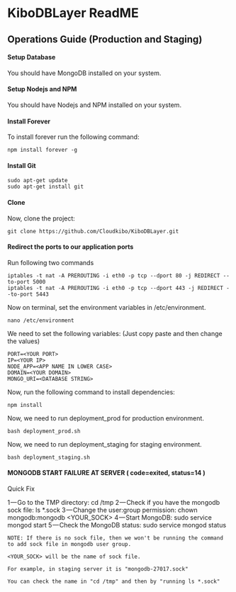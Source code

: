 # KiboDBLayer ReadME
## Operations Guide (Production and Staging)

#### Setup Database

You should have MongoDB installed on your system.

#### Setup Nodejs and NPM

You should have Nodejs and NPM installed on your system.

#### Install Forever

To install forever run the following command:

    npm install forever -g

#### Install Git

    sudo apt-get update
    sudo apt-get install git

#### Clone

Now, clone the project:

    git clone https://github.com/Cloudkibo/KiboDBLayer.git

#### Redirect the ports to our application ports
Run following two commands

    iptables -t nat -A PREROUTING -i eth0 -p tcp --dport 80 -j REDIRECT --to-port 5000
    iptables -t nat -A PREROUTING -i eth0 -p tcp --dport 443 -j REDIRECT --to-port 5443

Now on terminal, set the environment variables in /etc/environment.

    nano /etc/environment

We need to set the following variables: (Just copy paste and then change the values)

    PORT=<YOUR PORT>
    IP=<YOUR IP>
    NODE_APP=<APP NAME IN LOWER CASE>
    DOMAIN=<YOUR DOMAIN>
    MONGO_URI=<DATABASE STRING>

Now, run the following command to install dependencies:

    npm install

Now, we need to run deployment_prod for production environment.

    bash deployment_prod.sh

Now, we need to run deployment_staging for staging environment.

    bash deployment_staging.sh

#### MONGODB START FAILURE AT SERVER ( code=exited, status=14 )

Quick Fix

1 — Go to the TMP directory: cd /tmp
2 — Check if you have the mongodb sock file: ls *.sock
3 — Change the user:group permission: chown mongodb:mongodb <YOUR_SOCK>
4 — Start MongoDB: sudo service mongod start
5 — Check the MongoDB status: sudo service mongod status

    NOTE: If there is no sock file, then we won't be running the command to add sock file in mongodb user group.

    <YOUR_SOCK> will be the name of sock file.

    For example, in staging server it is "mongodb-27017.sock"

    You can check the name in "cd /tmp" and then by "running ls *.sock"
